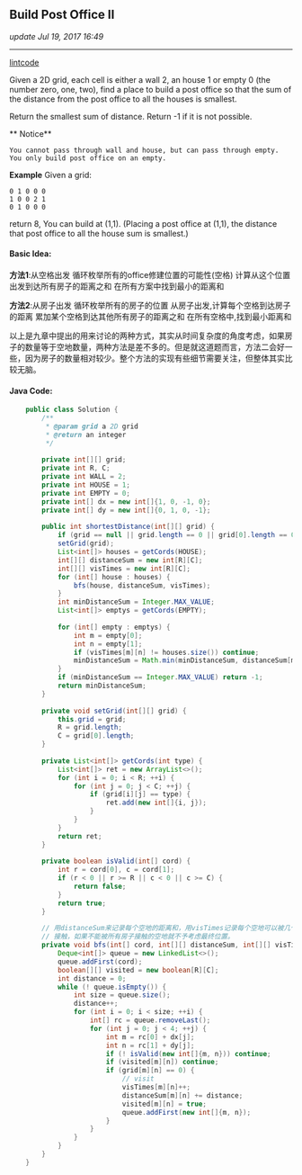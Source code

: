 ## Build Post Office II
_update Jul 19, 2017 16:49_

---
[lintcode](http://www.lintcode.com/en/problem/build-post-office-ii/)

Given a 2D grid, each cell is either a wall 2, an house 1 or empty 0 (the number zero, one, two), find a place to build a post office so that the sum of the distance from the post office to all the houses is smallest.

Return the smallest sum of distance. Return -1 if it is not possible.

** Notice**

    You cannot pass through wall and house, but can pass through empty.
    You only build post office on an empty.

**Example**
    Given a grid:
    
    0 1 0 0 0
    1 0 0 2 1
    0 1 0 0 0
return 8, You can build at (1,1). (Placing a post office at (1,1), the distance that post office to all the house sum is smallest.)

#### Basic Idea:
**方法1**:从空格出发
循环枚举所有的office修建位置的可能性(空格) 
计算从这个位置出发到达所有房子的距离之和 
在所有方案中找到最小的距离和

**方法2**:从房子出发
循环枚举所有的房子的位置
从房子出发,计算每个空格到达房子的距离 
累加某个空格到达其他所有房子的距离之和 
在所有空格中,找到最小距离和

以上是九章中提出的用来讨论的两种方式，其实从时间复杂度的角度考虑，如果房子的数量等于空地数量，两种方法是差不多的。但是就这道题而言，方法二会好一些，因为房子的数量相对较少。整个方法的实现有些细节需要关注，但整体其实比较无脑。

#### Java Code:
```java
    public class Solution {
        /**
         * @param grid a 2D grid
         * @return an integer
         */
        
        private int[][] grid;
        private int R, C;
        private int WALL = 2;
        private int HOUSE = 1;
        private int EMPTY = 0;
        private int[] dx = new int[]{1, 0, -1, 0};
        private int[] dy = new int[]{0, 1, 0, -1};
        
        public int shortestDistance(int[][] grid) {
            if (grid == null || grid.length == 0 || grid[0].length == 0) return -1;
            setGrid(grid);
            List<int[]> houses = getCords(HOUSE);
            int[][] distanceSum = new int[R][C];
            int[][] visTimes = new int[R][C];
            for (int[] house : houses) {
                bfs(house, distanceSum, visTimes);
            }
            int minDistanceSum = Integer.MAX_VALUE;
            List<int[]> emptys = getCords(EMPTY);
            
            for (int[] empty : emptys) {
                int m = empty[0];
                int n = empty[1];
                if (visTimes[m][n] != houses.size()) continue;
                minDistanceSum = Math.min(minDistanceSum, distanceSum[m][n]);
            }
            if (minDistanceSum == Integer.MAX_VALUE) return -1;
            return minDistanceSum;
        }
        
        private void setGrid(int[][] grid) {
            this.grid = grid;
            R = grid.length;
            C = grid[0].length;
        }
        
        private List<int[]> getCords(int type) {
            List<int[]> ret = new ArrayList<>();
            for (int i = 0; i < R; ++i) {
                for (int j = 0; j < C; ++j) {
                    if (grid[i][j] == type) {
                        ret.add(new int[]{i, j});
                    }
                }
            }
            return ret;
        }
        
        private boolean isValid(int[] cord) {
            int r = cord[0], c = cord[1];
            if (r < 0 || r >= R || c < 0 || c >= C) {
                return false;
            }
            return true;
        }
        
        // 用distanceSum来记录每个空地的距离和，用visTimes记录每个空地可以被几个房子
        // 接触，如果不能被所有房子接触的空地就不予考虑最终位置。
        private void bfs(int[] cord, int[][] distanceSum, int[][] visTimes) {
            Deque<int[]> queue = new LinkedList<>();
            queue.addFirst(cord);
            boolean[][] visited = new boolean[R][C];
            int distance = 0;
            while (! queue.isEmpty()) {
                int size = queue.size();
                distance++;
                for (int i = 0; i < size; ++i) {
                    int[] rc = queue.removeLast();
                    for (int j = 0; j < 4; ++j) {
                        int m = rc[0] + dx[j];
                        int n = rc[1] + dy[j];
                        if (! isValid(new int[]{m, n})) continue;
                        if (visited[m][n]) continue;
                        if (grid[m][n] == 0) {
                            // visit
                            visTimes[m][n]++;
                            distanceSum[m][n] += distance;
                            visited[m][n] = true;
                            queue.addFirst(new int[]{m, n});
                        }
                    }
                }
            }
        }
    }
```



